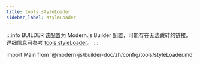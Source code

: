 ```yaml
---
title: tools.styleLoader
sidebar_label: styleLoader
---
```


:::info BUILDER
该配置为 Modern.js Builder 配置，可能存在无法跳转的链接。详细信息可参考 [tools.styleLoader](https://modernjs.dev/builder/zh/api/config-tools.html#tools-styleloader)。
:::

import Main from '@modern-js/builder-doc/zh/config/tools/styleLoader.md'

<Main />
